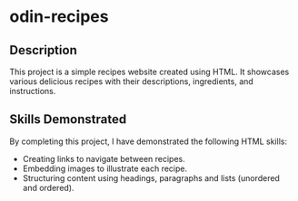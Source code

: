 # odin-recipes

## Description
This project is a simple recipes website created using HTML. It showcases various delicious recipes with their descriptions, ingredients, and instructions.

## Skills Demonstrated
By completing this project, I have demonstrated the following HTML skills:
- Creating links to navigate between recipes.
- Embedding images to illustrate each recipe.
- Structuring content using headings, paragraphs and lists (unordered and ordered).
